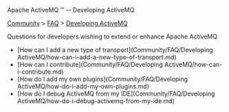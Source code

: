 Apache ActiveMQ ™ -- Developing ActiveMQ 

[Community](community.md) > [FAQ](CommunityCommunity/Community/faq.md) > [Developing ActiveMQ](Community/FAQCommunity/FAQ/Community/FAQ/developing-activemq.md)


Questions for developers wishing to extend or enhance Apache ActiveMQ

*   [How can I add a new type of transport](Community/FAQ/Developing ActiveMQ/how-can-i-add-a-new-type-of-transport.md)
*   [How can I contribute](Community/FAQ/Developing ActiveMQ/how-can-i-contribute.md)
*   [How do I add my own plugins](Community/FAQ/Developing ActiveMQ/how-do-i-add-my-own-plugins.md)
*   [How do I debug ActiveMQ from my IDE](Community/FAQ/Developing ActiveMQ/how-do-i-debug-activemq-from-my-ide.md)

